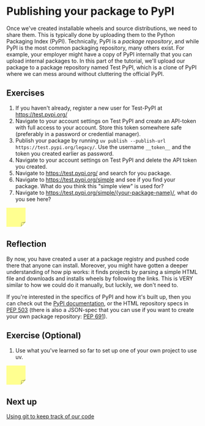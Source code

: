 # Publishing your package to PyPI

Once we've created installable wheels and source distributions, we need to share them.
This is typically done by uploading them to the Python Packaging Index (PyPI).
Technically, PyPI is a *package repository*, and while PyPI is the most common packaging repository, many others exist.
For example, your employer might have a copy of PyPI internally that you can upload internal packages to.
In this part of the tutorial, we'll upload our package to a package repository named Test PyPI, which is a clone of PyPI where we can mess around without cluttering the official PyPI.

## Exercises
1. If you haven't already, register a new user for Test-PyPI at https://test.pypi.org/
1. Navigate to your account settings on Test PyPI and create an API-token with full access to your account. Store this token somewhere safe (preferably in a password or credential manager).
1. Publish your package by running `uv publish --publish-url https://test.pypi.org/legacy/`. Use the username `__token__` and the token you created earlier as password.
1. Navigate to your account settings on Test PyPI and delete the API token you created.
1. Navigate to https://test.pypi.org/ and search for you package.
1. Navigate to https://test.pypi.org/simple and see if you find your package. What do you think this "simple view" is used for?
1. Navigate to https://test.pypi.org/simple/{your-package-name}/, what do you see here?

<img src="../../../assets/post_it_yellow.svg" alt="Illustraiton of a pink post it note" width="50px" />

## Reflection
By now, you have created a user at a package registry and pushed code there that anyone can install.
Moreover, you might have gotten a deeper understanding of how pip works: it finds projects by parsing a simple HTML file and downloads and installs wheels by following the links.
This is VERY similar to how we could do it manually, but luckily, we don't need to.

If you're interested in the specifics of PyPI and how it's built up, then you can check out the [PyPI documentation](https://docs.pypi.org/api/index-api/), or the HTML repository specs in [PEP 503](https://peps.python.org/pep-0503/) (there is also a JSON-spec that you can use if you want to create your own package repository: [PEP 691](https://peps.python.org/pep-0691/)).

## Exercise (Optional)
1. Use what you've learned so far to set up one of your own project to use uv.

<img src="../../../assets/post_it_yellow.svg" alt="Illustraiton of a pink post it note" width="50px" />

## Next up
[Using git to keep track of our code](../04-managing-your-code/13-using-git.md)
